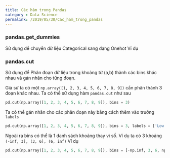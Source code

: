 ```yaml
---
title: Các hàm trong Pandas
category : Data Science
permalink: /2019/05/30/Cac_ham_trong_pandas
---
```

### pandas.get_dummies

Sử dụng để chuyển dữ liệu Categorical sang dạng Onehot
Ví dụ

### pandas.cut

Sử dụng để Phân đoạn dữ liệu trong khoảng từ (a,b) thành các bins khác nhau và gán nhãn cho từng đoạn.

Giả sử ta có một `np.array([1, 2, 3, 4, 5, 6, 7, 8, 9])` cần phân thành 3 đoạn khác nhau. Ta có thể sử dụng hàm `pandas.cut` như sau
```python
pd.cut(np.array([1, 2, 3, 4, 5, 6, 7, 8, 9]), bins = 3)
```
Ta có thể gán nhãn cho các phân đoạn này bằng cách thêm vào trường `labels`
```python
pd.cut(np.array([1, 2, 3, 4, 5, 6, 7, 8, 9]), bins = 3, labels = ['Low','Medium','High'])
```
Ngoài ra bins có thể là 1 danh sách khoảng thay vì số. Ví dụ ta có 3 khoảng `(-inf, 3], (3, 6], (6, inf)` 
Ví dụ
```python
pd.cut(np.array([1, 2, 3, 4, 5, 6, 7, 8, 9]), bins = [-np.inf, 3, 6, np.inf], labels = ['Low','Medium','High'])
```
